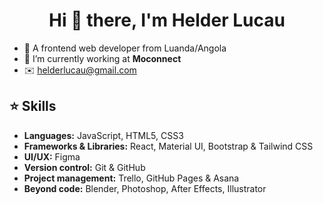<h1 align="center">Hi 👋 there, I'm Helder Lucau</h1>

- 📍 A frontend web developer from Luanda/Angola
- 💼 I’m currently working at **Moconnect**
- ✉️ helderlucau@gmail.com

## ⭐ Skills

- **Languages:** JavaScript, HTML5, CSS3
- **Frameworks & Libraries:** React, Material UI, Bootstrap & Tailwind CSS 
- **UI/UX:** Figma
- **Version control:** Git & GitHub
- **Project management:** Trello, GitHub Pages & Asana
- **Beyond code:** Blender, Photoshop, After Effects, Illustrator


